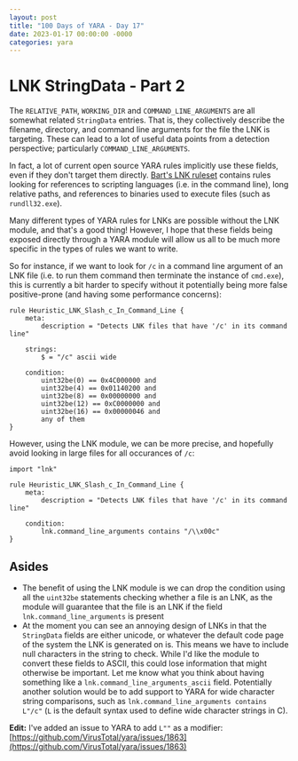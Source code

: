 ```yaml
---
layout: post
title: "100 Days of YARA - Day 17"
date: 2023-01-17 00:00:00 -0000
categories: yara
---
```


# LNK StringData - Part 2
The `RELATIVE_PATH`, `WORKING_DIR` and `COMMAND_LINE_ARGUMENTS` are all somewhat related `StringData` entries. That is, they collectively describe the filename, directory, and command line arguments for the file the LNK is targeting. These can lead to a lot of useful data points from a detection perspective; particularly `COMMAND_LINE_ARGUMENTS`.

In fact, a lot of current open source YARA rules implicitly use these fields, even if they don't target them directly. [Bart's LNK ruleset](https://github.com/bartblaze/Yara-rules/blob/master/rules/generic/LNK_Ruleset.yar) contains rules looking for references to scripting languages (i.e. in the command line), long relative paths, and references to binaries used to execute files (such as `rundll32.exe`).

Many different types of YARA rules for LNKs are possible without the LNK module, and that's a good thing! However, I hope that these fields being exposed directly through a YARA module will allow us all to be much more specific in the types of rules we want to write.

So for instance, if we want to look for `/c` in a command line argument of an LNK file (i.e. to run them command then terminate the instance of `cmd.exe`), this is currently a bit harder to specify without it potentially being more false positive-prone (and having some performance concerns):
```
rule Heuristic_LNK_Slash_c_In_Command_Line {
    meta:
        description = "Detects LNK files that have '/c' in its command line"
        
    strings:
        $ = "/c" ascii wide
        
    condition:
        uint32be(0) == 0x4C000000 and
        uint32be(4) == 0x01140200 and
        uint32be(8) == 0x00000000 and
        uint32be(12) == 0xC0000000 and
        uint32be(16) == 0x00000046 and
        any of them
}
```

However, using the LNK module, we can be more precise, and hopefully avoid looking in large files for all occurances of `/c`:
```
import "lnk"

rule Heuristic_LNK_Slash_c_In_Command_Line {
    meta:
        description = "Detects LNK files that have '/c' in its command line"
        
    condition:
        lnk.command_line_arguments contains "/\\x00c"
}
```

## Asides
- The benefit of using the LNK module is we can drop the condition using all the `uint32be` statements checking whether a file is an LNK, as the module will guarantee that the file is an LNK if the field `lnk.command_line_arguments` is present
- At the moment you can see an annoying design of LNKs in that the `StringData` fields are either unicode, or whatever the default code page of the system the LNK is generated on is. This means we have to include null characters in the string to check. While I'd like the module to convert these fields to ASCII, this could lose information that might otherwise be important. Let me know what you think about having something like a `lnk.command_line_arguments_ascii` field. Potentially another solution would be to add support to YARA for wide character string comparisons, such as `lnk.command_line_arguments contains L"/c"` (`L` is the default syntax used to define wide character strings in C).

**Edit:** I've added an issue to YARA to add `L""` as a modifier: [https://github.com/VirusTotal/yara/issues/1863](https://github.com/VirusTotal/yara/issues/1863)